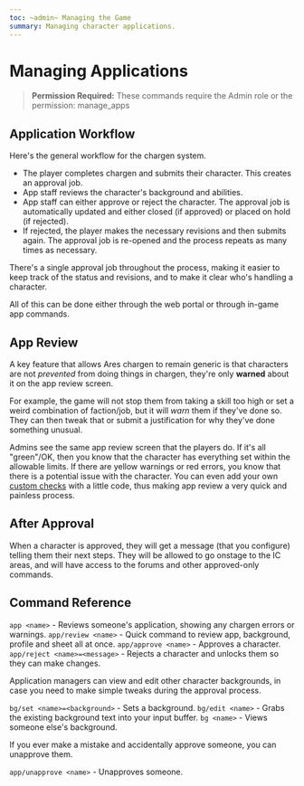 ```yaml
---
toc: ~admin~ Managing the Game
summary: Managing character applications.
---
```

# Managing Applications

> **Permission Required:** These commands require the Admin role or the permission: manage\_apps

## Application Workflow

Here's the general workflow for the chargen system.

* The player completes chargen and submits their character.  This creates an approval job.
* App staff reviews the character's background and abilities.
* App staff can either approve or reject the character.  The approval job is automatically updated and either closed (if approved) or placed on hold (if rejected).
* If rejected, the player makes the necessary revisions and then submits again.  The approval job is re-opened and the process repeats as many times as necessary.

There's a single approval job throughout the process, making it easier to keep track of the status and revisions, and to make it clear who's handling a character.

All of this can be done either through the web portal or through in-game app commands.

## App Review

A key feature that allows Ares chargen to remain generic is that characters are not *prevented* from doing things in chargen, they're only **warned** about it on the app review screen.

For example, the game will not stop them from taking a skill too high or set a weird combination of faction/job, but it will *warn* them if they've done so.  They can then tweak that or submit a justification for why they've done something unusual.

Admins see the same app review screen that the players do.  If it's all "green"/OK, then you know that the character has everything set within the allowable limits.  If there are yellow warnings or red errors, you know that there is a potential issue with the character.  You can even add your own [custom checks](https://aresmush.com/tutorials/config/chargen.html) with a little code, thus making app review a very quick and painless process.

## After Approval

When a character is approved, they will get a message (that you configure) telling them their next steps.  They will be allowed to go onstage to the IC areas, and will have access to the forums and other approved-only commands.

## Command Reference

`app <name>` - Reviews someone's application, showing any chargen errors or warnings.
`app/review <name>` - Quick command to review app, background, profile and sheet all at once.
`app/approve <name>` - Approves a character.
`app/reject <name>=<message>` - Rejects a character and unlocks them so they can make changes.

Application managers can view and edit other character backgrounds, in case you need to make simple tweaks during the approval process.

`bg/set <name>=<background>` - Sets a background.
`bg/edit <name>` - Grabs the existing background text into your input buffer.
`bg <name>` - Views someone else's background.

If you ever make a mistake and accidentally approve someone, you can unapprove them.

`app/unapprove <name>` - Unapproves someone.


